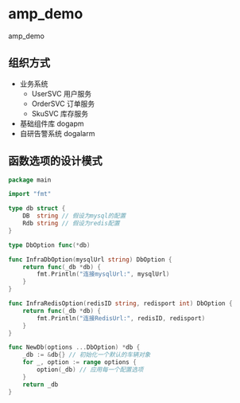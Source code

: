 # amp_demo
amp_demo

## 组织方式
* 业务系统
  * UserSVC 用户服务
  * OrderSVC 订单服务
  * SkuSVC 库存服务
* 基础组件库 dogapm
* 自研告警系统 dogalarm


## 函数选项的设计模式
```go
package main

import "fmt"

type db struct {
	DB  string // 假设为mysql的配置
	Rdb string // 假设为redis配置
}

type DbOption func(*db)

func InfraDbOption(mysqlUrl string) DbOption {
	return func(_db *db) {
		fmt.Println("连接mysqlUrl:", mysqlUrl)
	}
}

func InfraRedisOption(redisID string, redisport int) DbOption {
	return func(_db *db) {
		fmt.Println("连接RedisUrl:", redisID, redisport)
	}
}

func NewDb(options ...DbOption) *db {
	_db := &db{} // 初始化一个默认的车辆对象
	for _, option := range options {
		option(_db) // 应用每一个配置选项
	}
	return _db
}

```